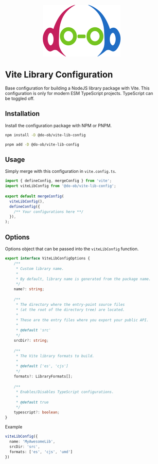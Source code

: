 <p align="center">
  <img
    width="256"
    src="https://github.com/do-ob-io/shared/blob/main/do-ob-logo-readme.png?raw=true"
    alt="do-ob logo"
  />
</p>

# Vite Library Configuration

Base configuration for building a NodeJS library package with Vite. This configuration is only for modern ESM TypeScript projects. TypeScript can be toggled off.

## Installation

Install the configuration package with NPM or PNPM.

```sh
npm install -D @do-ob/vite-lib-config
```

```sh
pnpm add -D @do-ob/vite-lib-config
```

## Usage

Simply merge with this configuration in `vite.config.ts`.

```ts
import { defineConfig, mergeConfig } from 'vite';
import viteLibConfig from '@do-ob/vite-lib-config';

export default mergeConfig(
  viteLibConfig(),
  defineConfig({
    /** Your configurations here **/
  }),
);
```

## Options

Options object that can be passed into the `viteLibConfig` function.

```ts
export interface ViteLibConfigOptions {
    /**
     * Custom library name.
     * 
     * By default, library name is generated from the package name.
     */
    name?: string;

    /**
     * The directory where the entry-point source files
     * (at the root of the directory tree) are located.
     * 
     * These are the entry files where you export your public API.
     * 
     * @default 'src'
     */
    srcDir?: string;

    /**
     * The Vite library formats to build.
     * 
     * @default ['es', 'cjs']
     */
    formats?: LibraryFormats[];

    /**
     * Enables/Disables TypeScript configurations.
     * 
     * @default true
     */
    typescript?: boolean;
}
```

Example

```ts
viteLibConfig({
  name: 'MyAwesomeLib',
  srcDir: 'src',
  formats: ['es', 'cjs', 'umd']
})
```